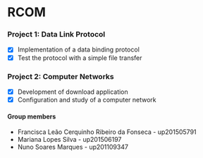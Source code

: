 # RCOM

### Project 1: Data Link Protocol

- [x] Implementation of a data binding protocol
- [x] Test the protocol with a simple file transfer

### Project 2: Computer Networks

- [x] Development of download application
- [x] Configuration and study of a computer network

#### Group members

- Francisca Leão Cerquinho Ribeiro da Fonseca - up201505791
- Mariana Lopes Silva - up201506197
- Nuno Soares Marques - up201109347

